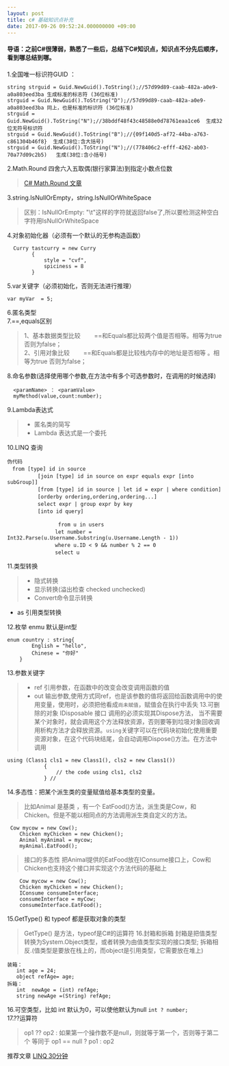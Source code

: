 ```yaml
---
layout: post
title: c# 基础知识点补充
date: 2017-09-26 09:52:24.000000000 +09:00
---
```

#### 导语：之前C#很薄弱，熟悉了一些后，总结下C#知识点，知识点不分先后顺序，看到哪总结到哪。
1.全国唯一标识符GUID ：
```
string strguid = Guid.NewGuid().ToString();//57d99d89-caab-482a-a0e9-a0a803eed3ba 生成标准的标志符 (36位标准)
strguid = Guid.NewGuid().ToString("D");//57d99d89-caab-482a-a0e9-a0a803eed3ba 同上，也是标准的标识符 (36位标准)  
strguid = Guid.NewGuid().ToString("N");//38bddf48f43c48588e0d78761eaa1ce6  生成32位无符号标识符  
strguid = Guid.NewGuid().ToString("B");//{09f140d5-af72-44ba-a763-c861304b46f8}  生成(38位:含大括号)  
strguid = Guid.NewGuid().ToString("N");//(778406c2-efff-4262-ab03-70a77d09c2b5)   生成(38位:含小括号)   
```

2.Math.Round 四舍六入五取偶(银行家算法)到指定小数点位数
>[C# Math.Round 文章](http://www.cnblogs.com/lonelyxmas/p/5203494.html)

3.string.IsNullOrEmpty，string.IsNullOrWhiteSpace 
>区别：IsNullOrEmpty: "\t"这样的字符就返回false了,所以要检测这种空白字符用IsNullOrWhiteSpace

4.对象初始化器（必须有一个默认的无参构造函数）
```
  Curry tastcurry = new Curry
        {
            style = "cvf",
            spiciness = 8
        } 

```

5.var关键字（必须初始化，否则无法进行推理）
```
var myVar  = 5;
```
6.匿名类型<br>
7.==,equals区别
> 1、基本数据类型比较
　　==和Equals都比较两个值是否相等。相等为true 否则为false；
　　<br>
2、引用对象比较
　　==和Equals都是比较栈内存中的地址是否相等 。相等为true 否则为false；

8.命名参数(选择使用哪个参数,在方法中有多个可选参数时，在调用的时候选择)
```
  <paramName> ： <paramValue>
  myMethod(value,count:number);
```

9.Lambda表达式
>- 匿名类的简写
>- Lambda 表达式是一个委托

10.LINQ 查询
```
伪代码
　from [type] id in source
　　　　　　[join [type] id in source on expr equals expr [into subGroup]]
　　　　　　[from [type] id in source | let id = expr | where condition]
　　　　　　[orderby ordering,ordering,ordering...]
　　　　　　select expr | group expr by key
　　　　　　[into id query]
```
```
　               from u in users
         　　　　let number = Int32.Parse(u.Username.Substring(u.Username.Length - 1))
         　　　　where u.ID < 9 && number % 2 == 0
         　　　　select u
```
11.类型转换
>- 隐式转换
>- 显示转换(溢出检查 checked  unchecked)
> - Convert命令显示转换
  - as 引用类型转换

12.枚举 enmu 默认是int型
```
enum country : string{
        English = "hello",
        Chinese = "你好"
    }
```
13.参数关键字
> - ref  引用参数，在函数中的改变会改变调用函数的值
>- out   输出参数,使用方式同ref，也是该参数的值将返回给函数调用中的使用变量，使用时，必须把他看成`尚未赋值`，赋值会在执行中丢失
13.可删除的对象
IDisposable 接口 调用的必须实现其Dispose方法， 当不需要某个对象时，就会调用这个方法释放资源，否则要等到垃圾对象回收调用析构方法才会释放资源。`using`关键字可以在代码块初始化使用重要资源对象，在这个代码块结尾，会自动调用Dispose()方法。在方法中调用
```
using (Class1 cls1 = new Class1(), cls2 = new Class1())
            {
                // the code using cls1, cls2
            } //
```
14.多态性：把某个派生类的变量赋值给基本类型的变量。
>比如Animal 是基类 ，有一个 EatFood()方法，派生类是Cow，和Chicken。但是不能以相同点的方法调用派生类自定义的方法。
```
 Cow mycow = new Cow();
    Chicken myChicken = new Chicken();
    Animal myAnimal = mycow;
    myAnimal.EatFood();
```
>接口的多态性 把Animal提供的EatFood放在IConsume接口上，Cow和Chicken也支持这个接口并实现这个方法代码的基础上
```
    Cow mycow = new Cow();
    Chicken myChicken = new Chicken();
    IConsume consumeInterface;
    consumeInterface = myCow;
    consumeInterface.EatFood();
```
15.GetType() 和 typeof 都是获取对象的类型 
> GetType() 是方法，typeof是C#的运算符
16.封箱和拆箱
>封箱是把值类型转换为System.Object类型，或者转换为由值类型实现的接口类型;
 拆箱相反.(值类型是要放在栈上的，而object是引用类型，它需要放在堆上)
 ```
 装箱：
    int age = 24;
    object refAge= age;
 拆箱：
    int  newAge = (int) refAge;
    string newAge =(String) refAge;
 ```
16.可空类型，比如 int 默认为0，可以使他默认为null  `int ? number;`<br>
17.??运算符 
>op1 ?? op2  : 如果第一个操作数不是null，则就等于第一个，否则等于第二个
等同于  op1 == null ? po1 : op2

推荐文章 [LINQ 30分钟](http://www.cnblogs.com/liulun/archive/2013/02/26/2909985.html)
